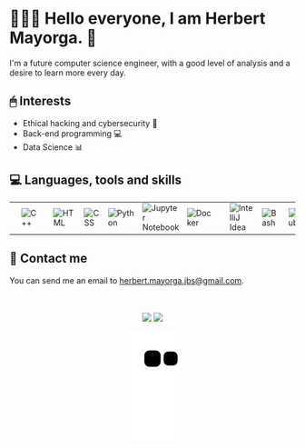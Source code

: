 
# 👨🏻‍💻 Hello everyone, I am Herbert Mayorga. 👋

I'm a future computer science engineer, with a good level of analysis and a desire to learn more every day.

## 🖱 Interests
- Ethical hacking and cybersecurity 🔐
- Back-end programming 💻
- Data Science 📊

## 💻 Languages, tools  and skills
<table>
<tr>
<td><img align="center" alt="C" width="42px" src="https://raw.githubusercontent.com/github/explore/f3e22f0dca2be955676bc70d6214b95b13354ee8/topics/c/c.png"> </td>
<td><img align="center" alt="C++" width="32px" src="https://upload.wikimedia.org/wikipedia/commons/thumb/1/18/ISO_C%2B%2B_Logo.svg/1200px-ISO_C%2B%2B_Logo.svg.png"> </td>
<td><img align="center" alt="JavaScript" width="32px" src="https://raw.githubusercontent.com/github/explore/80688e429a7d4ef2fca1e82350fe8e3517d3494d/topics/javascript/javascript.png" ></td>
<td><img align="center" alt="HTML" width="32px" src="https://cdn-icons-png.flaticon.com/512/732/732212.png?w=360" ></td>
<td><img align="center" alt="CSS" width="32px" src="https://cdn4.iconfinder.com/data/icons/social-media-logos-6/512/121-css3-512.png" ></td>
<td><img align="center" alt="Python" width="32px" src="https://upload.wikimedia.org/wikipedia/commons/thumb/c/c3/Python-logo-notext.svg/768px-Python-logo-notext.svg.png" ></td>
<td><img align="center" alt="Jupyter Notebook" width="32px" src="https://upload.wikimedia.org/wikipedia/commons/thumb/3/38/Jupyter_logo.svg/1200px-Jupyter_logo.svg.png" ></td>
<td><img align="center" alt="Docker" width="42px" src="https://cursosdedesarrollo.com/wp-content/uploads/2019/08/Moby-logo.png"> </td>
<td><img align="center" alt="VSCode" width="32px" src="https://raw.githubusercontent.com/github/explore/80688e429a7d4ef2fca1e82350fe8e3517d3494d/topics/visual-studio-code/visual-studio-code.png" ></td>
<td><img align="center" alt="IntelliJ Idea" width="32px" src="https://i.imgur.com/Agb22jo.png" ></td>
<td><img align="center" alt="Bash" width="32px" src="https://upload.wikimedia.org/wikipedia/commons/thumb/4/4b/Bash_Logo_Colored.svg/2048px-Bash_Logo_Colored.svg.png" ></td>
<td><img align="center" alt="GitHub" width="32px" src="https://github.com/fluidicon.png" ></td>
</tr>
</table>

## 📨 Contact me
You can send me an email to <a href="mailto:herbert.mayorga.jbs@gmail.com">herbert.mayorga.jbs@gmail.com</a>.  
<br/>
<br/>
<div align="center">

<img height="180em" src="https://github-readme-stats.vercel.app/api?username=herbertm21&show_icons=true&include_all_commits=true&count_private=true&bg_color=141321&title_color=7631f2&text_color=ffffff&border_radius=10&locale=en&text_bold=true"/>

<img height="180em" src="https://github-readme-stats.vercel.app/api/top-langs/?username=herbertm21&layout=compact&langs_count=7&bg_color=141321&title_color=7631f2&text_color=ffffff&border_radius=10&locale=en&text_bold=true"/>

![Snake animation](https://github.com/rafaballerini/rafaballerini/blob/output/github-contribution-grid-snake.svg)
</div>
